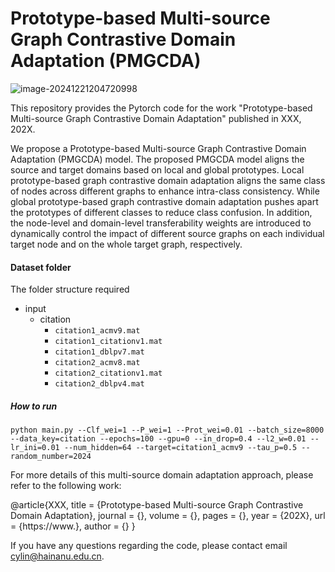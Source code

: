 # Prototype-based Multi-source Graph Contrastive Domain Adaptation (PMGCDA)

![image-20241221204720998](https://gitee.com/l18541900/picgo/raw/master/img/202412212123013.png)

This repository provides the Pytorch code for the work "Prototype-based Multi-source Graph Contrastive Domain Adaptation" published in XXX, 202X.



We propose a Prototype-based Multi-source Graph Contrastive Domain Adaptation (PMGCDA) model. The proposed PMGCDA model aligns the source and target domains based on local and global prototypes. Local prototype-based graph contrastive domain adaptation aligns the same class of nodes across different graphs to enhance intra-class consistency. While global prototype-based graph contrastive domain adaptation pushes apart the prototypes of different classes to reduce class confusion. In addition, the node-level and domain-level transferability weights are introduced to dynamically control the impact of different source graphs on each individual target node and on the whole target graph, respectively. 



#### Dataset folder

The folder structure required

- input
  - citation
    - `citation1_acmv9.mat`
    - `citation1_citationv1.mat`
    - `citation1_dblpv7.mat`
    - `citation2_acmv8.mat`
    - `citation2_citationv1.mat`
    - `citation2_dblpv4.mat`

##### How to run

```shell
python main.py --Clf_wei=1 --P_wei=1 --Prot_wei=0.01 --batch_size=8000 --data_key=citation --epochs=100 --gpu=0 --in_drop=0.4 --l2_w=0.01 --lr_ini=0.01 --num_hidden=64 --target=citation1_acmv9 --tau_p=0.5 --random_number=2024
```

For more details of this multi-source domain adaptation approach, please refer to the following work:

@article{XXX,
title = {Prototype-based Multi-source Graph Contrastive Domain Adaptation},
journal = {},
volume = {},
pages = {},
year = {202X},
url = {https://www.},
author = {}
}

If you have any questions regarding the code, please contact email [cylin@hainanu.edu.cn](mailto:cylin@hainanu.edu.cn).